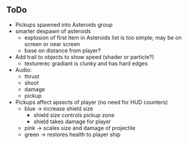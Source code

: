 ## ToDo

 - Pickups spawned into Asteroids group
 - smarter despawn of asteroids
   - explosion of first item in Asteroids list is too simple; may be on screen or near screen
   - base on distance from player?
 - Add trail to objects to show speed (shader or particle?)
   - texturerec gradiant is clunky and has hard edges
 - Audio:
   - thrust
   - shoot
   - damage
   - pickup
 - Pickups affect apsects of player (no need for HUD counters)
   - blue -> increase shield size
	 - shield size controls pickup zone
	 - shield takes damage for player
   - pink -> scales size and damage of projectile
   - green -> restores health to player ship
